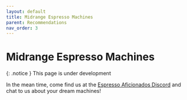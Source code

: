 ```yaml
---
layout: default
title: Midrange Espresso Machines
parent: Recommendations
nav_order: 3
---
```


# Midrange Espresso Machines

{: .notice }
This page is under development

In the mean time, come find us at the [Espresso Aficionados Discord](https://discord.gg/espresso) and chat to us about your dream machines!

